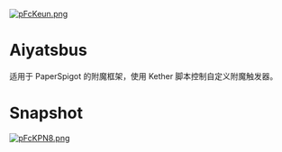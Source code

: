 [![pFcKeun.png](https://s21.ax1x.com/2024/03/13/pFcKeun.png)](https://imgse.com/i/pFcKi4S)

# Aiyatsbus
适用于 PaperSpigot 的附魔框架，使用 Kether 脚本控制自定义附魔触发器。

# Snapshot
[![pFcKPN8.png](https://s21.ax1x.com/2024/03/13/pFcKPN8.png)](https://imgse.com/i/pFcKPN8)